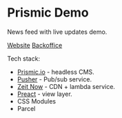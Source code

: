 # Prismic Demo

News feed with live updates demo.

[Website](https://zeit.co/ilyalesik/prismic-demo/4s4satkid)
[Backoffice](https://lesik-test.prismic.io/documents)

Tech stack:

* [Prismic.io](https://prismic.io/) - headless CMS.
* [Pusher](https://pusher.com/) - Pub/sub service.
* [Zeit Now](https://zeit.co/) - CDN + lambda service.
* [Preact](https://preactjs.com/) - view layer.
* CSS Modules
* Parcel
